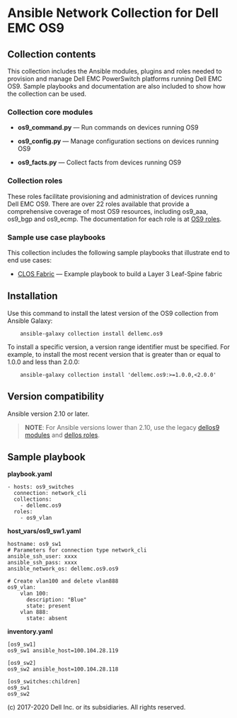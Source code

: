 # Ansible Network Collection for Dell EMC OS9

## Collection contents

This collection includes the Ansible modules, plugins and roles needed to provision and manage Dell EMC PowerSwitch platforms running Dell EMC OS9. Sample playbooks and documentation are also included to show how the collection can be used.

### Collection core modules

- **os9_command.py** — Run commands on devices running OS9

- **os9_config.py** — Manage configuration sections on devices running OS9
  
- **os9_facts.py** — Collect facts from devices running OS9

### Collection roles

These roles facilitate provisioning and administration of devices running Dell EMC OS9. There are over 22 roles available that provide a comprehensive coverage of most OS9 resources, including os9_aaa, os9_bgp and os9_ecmp. The documentation for each role is at [OS9 roles](https://github.com/ansible-collections/dellemc.os9/blob/master/docs/roles.rst).

### Sample use case playbooks

This collection includes the following sample playbooks that illustrate end to end use cases:

- [CLOS Fabric](https://github.com/ansible-collections/dellemc.os9/blob/master/playbooks/clos_fabric_ebgp/README.md) — Example playbook to build a Layer 3 Leaf-Spine fabric

## Installation

Use this command to install the latest version of the OS9 collection from Ansible Galaxy:

```
    ansible-galaxy collection install dellemc.os9

```

To install a specific version, a version range identifier must be specified. For example, to install the most recent version that is greater than or equal to 1.0.0 and less than 2.0.0:

```
    ansible-galaxy collection install 'dellemc.os9:>=1.0.0,<2.0.0'

```

## Version compatibility

Ansible version 2.10 or later.

> **NOTE**: For Ansible versions lower than 2.10, use the legacy [dellos9 modules](https://ansible-dellos-docs.readthedocs.io/en/latest/modules.html#os9-modules) and [dellos roles](https://ansible-dellos-docs.readthedocs.io/en/latest/roles.html).

## Sample playbook

**playbook.yaml**

```
- hosts: os9_switches
  connection: network_cli
  collections:
    - dellemc.os9
  roles:
    - os9_vlan
```

**host_vars/os9_sw1.yaml**

```
hostname: os9_sw1
# Parameters for connection type network_cli
ansible_ssh_user: xxxx
ansible_ssh_pass: xxxx
ansible_network_os: dellemc.os9.os9

# Create vlan100 and delete vlan888
os9_vlan:
    vlan 100:
      description: "Blue"
      state: present
    vlan 888:
      state: absent

```

**inventory.yaml**

```
[os9_sw1]
os9_sw1 ansible_host=100.104.28.119

[os9_sw2]
os9_sw2 ansible_host=100.104.28.118
    
[os9_switches:children]
os9_sw1
os9_sw2

```

(c) 2017-2020 Dell Inc. or its subsidiaries. All rights reserved.
